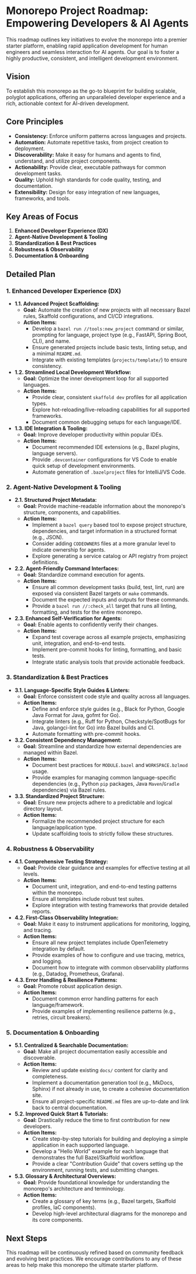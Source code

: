 # Monorepo Project Roadmap: Empowering Developers & AI Agents

This roadmap outlines key initiatives to evolve the monorepo into a premier starter platform, enabling rapid application development for human engineers and seamless interaction for AI agents. Our goal is to foster a highly productive, consistent, and intelligent development environment.

## Vision

To establish this monorepo as the go-to blueprint for building scalable, polyglot applications, offering an unparalleled developer experience and a rich, actionable context for AI-driven development.

## Core Principles

*   **Consistency:** Enforce uniform patterns across languages and projects.
*   **Automation:** Automate repetitive tasks, from project creation to deployment.
*   **Discoverability:** Make it easy for humans and agents to find, understand, and utilize project components.
*   **Actionability:** Provide clear, executable pathways for common development tasks.
*   **Quality:** Uphold high standards for code quality, testing, and documentation.
*   **Extensibility:** Design for easy integration of new languages, frameworks, and tools.

## Key Areas of Focus

1.  **Enhanced Developer Experience (DX)**
2.  **Agent-Native Development & Tooling**
3.  **Standardization & Best Practices**
4.  **Robustness & Observability**
5.  **Documentation & Onboarding**

## Detailed Plan

### 1. Enhanced Developer Experience (DX)

*   **1.1. Advanced Project Scaffolding:**
    *   **Goal:** Automate the creation of new projects with all necessary Bazel rules, Skaffold configurations, and CI/CD integrations.
    *   **Action Items:**
        *   Develop a `bazel run //tools:new_project` command or similar, prompting for language, project type (e.g., FastAPI, Spring Boot, CLI), and name.
        *   Ensure generated projects include basic tests, linting setup, and a minimal `README.md`.
        *   Integrate with existing templates (`projects/template/`) to ensure consistency.
*   **1.2. Streamlined Local Development Workflow:**
    *   **Goal:** Optimize the inner development loop for all supported languages.
    *   **Action Items:**
        *   Provide clear, consistent `skaffold dev` profiles for all application types.
        *   Explore hot-reloading/live-reloading capabilities for all supported frameworks.
        *   Document common debugging setups for each language/IDE.
*   **1.3. IDE Integration & Tooling:**
    *   **Goal:** Improve developer productivity within popular IDEs.
    *   **Action Items:**
        *   Document recommended IDE extensions (e.g., Bazel plugins, language servers).
        *   Provide `.devcontainer` configurations for VS Code to enable quick setup of development environments.
        *   Automate generation of `.bazelproject` files for IntelliJ/VS Code.

### 2. Agent-Native Development & Tooling

*   **2.1. Structured Project Metadata:**
    *   **Goal:** Provide machine-readable information about the monorepo's structure, components, and capabilities.
    *   **Action Items:**
        *   Implement a `bazel query` based tool to expose project structure, dependencies, and target information in a structured format (e.g., JSON).
        *   Consider adding `CODEOWNERS` files at a more granular level to indicate ownership for agents.
        *   Explore generating a service catalog or API registry from project definitions.
*   **2.2. Agent-Friendly Command Interfaces:**
    *   **Goal:** Standardize command execution for agents.
    *   **Action Items:**
        *   Ensure all common development tasks (build, test, lint, run) are exposed via consistent Bazel targets or `make` commands.
        *   Document the expected inputs and outputs for these commands.
        *   Provide a `bazel run //:check_all` target that runs all linting, formatting, and tests for the entire monorepo.
*   **2.3. Enhanced Self-Verification for Agents:**
    *   **Goal:** Enable agents to confidently verify their changes.
    *   **Action Items:**
        *   Expand test coverage across all example projects, emphasizing unit, integration, and end-to-end tests.
        *   Implement pre-commit hooks for linting, formatting, and basic tests.
        *   Integrate static analysis tools that provide actionable feedback.

### 3. Standardization & Best Practices

*   **3.1. Language-Specific Style Guides & Linters:**
    *   **Goal:** Enforce consistent code style and quality across all languages.
    *   **Action Items:**
        *   Define and enforce style guides (e.g., Black for Python, Google Java Format for Java, gofmt for Go).
        *   Integrate linters (e.g., Ruff for Python, Checkstyle/SpotBugs for Java, golangci-lint for Go) into Bazel builds and CI.
        *   Automate formatting with pre-commit hooks.
*   **3.2. Consistent Dependency Management:**
    *   **Goal:** Streamline and standardize how external dependencies are managed within Bazel.
    *   **Action Items:**
        *   Document best practices for `MODULE.bazel` and `WORKSPACE.bzlmod` usage.
        *   Provide examples for managing common language-specific dependencies (e.g., Python `pip` packages, Java `Maven`/`Gradle` dependencies) via Bazel rules.
*   **3.3. Standardized Project Structure:**
    *   **Goal:** Ensure new projects adhere to a predictable and logical directory layout.
    *   **Action Items:**
        *   Formalize the recommended project structure for each language/application type.
        *   Update scaffolding tools to strictly follow these structures.

### 4. Robustness & Observability

*   **4.1. Comprehensive Testing Strategy:**
    *   **Goal:** Provide clear guidance and examples for effective testing at all levels.
    *   **Action Items:**
        *   Document unit, integration, and end-to-end testing patterns within the monorepo.
        *   Ensure all templates include robust test suites.
        *   Explore integration with testing frameworks that provide detailed reports.
*   **4.2. First-Class Observability Integration:**
    *   **Goal:** Make it easy to instrument applications for monitoring, logging, and tracing.
    *   **Action Items:**
        *   Ensure all new project templates include OpenTelemetry integration by default.
        *   Provide examples of how to configure and use tracing, metrics, and logging.
        *   Document how to integrate with common observability platforms (e.g., Datadog, Prometheus, Grafana).
*   **4.3. Error Handling & Resilience Patterns:**
    *   **Goal:** Promote robust application design.
    *   **Action Items:**
        *   Document common error handling patterns for each language/framework.
        *   Provide examples of implementing resilience patterns (e.g., retries, circuit breakers).

### 5. Documentation & Onboarding

*   **5.1. Centralized & Searchable Documentation:**
    *   **Goal:** Make all project documentation easily accessible and discoverable.
    *   **Action Items:**
        *   Review and update existing `docs/` content for clarity and completeness.
        *   Implement a documentation generation tool (e.g., MkDocs, Sphinx) if not already in use, to create a cohesive documentation site.
        *   Ensure all project-specific `README.md` files are up-to-date and link back to central documentation.
*   **5.2. Improved Quick Start & Tutorials:**
    *   **Goal:** Drastically reduce the time to first contribution for new developers.
    *   **Action Items:**
        *   Create step-by-step tutorials for building and deploying a simple application in each supported language.
        *   Develop a "Hello World" example for each language that demonstrates the full Bazel/Skaffold workflow.
        *   Provide a clear "Contribution Guide" that covers setting up the environment, running tests, and submitting changes.
*   **5.3. Glossary & Architectural Overviews:**
    *   **Goal:** Provide foundational knowledge for understanding the monorepo's architecture and terminology.
    *   **Action Items:**
        *   Create a glossary of key terms (e.g., Bazel targets, Skaffold profiles, IaC components).
        *   Develop high-level architectural diagrams for the monorepo and its core components.

## Next Steps

This roadmap will be continuously refined based on community feedback and evolving best practices. We encourage contributions to any of these areas to help make this monorepo the ultimate starter platform.